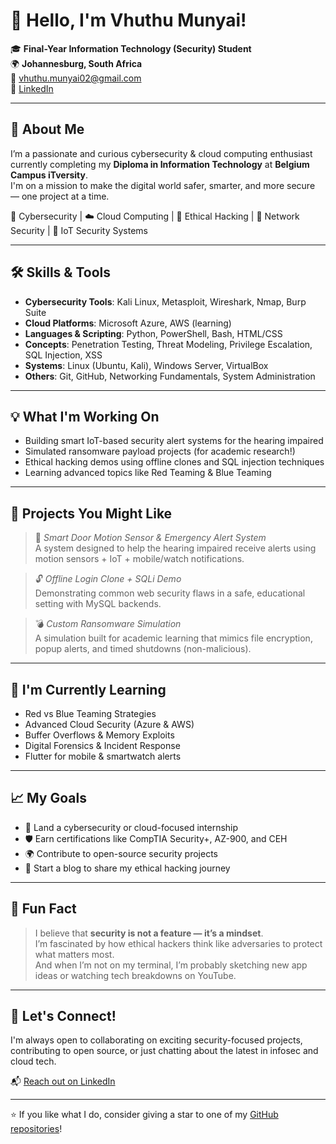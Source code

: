 
# 👋 Hello, I'm Vhuthu Munyai!

🎓 **Final-Year Information Technology (Security) Student**  
🌍 **Johannesburg, South Africa**  
📧 [vhuthu.munyai02@gmail.com](mailto:vhuthu.munyai02@gmail.com)  
🔗 [LinkedIn](https://www.linkedin.com/in/vhuthu-munyai-91426020b)  

---

## 🧠 About Me

I’m a passionate and curious cybersecurity & cloud computing enthusiast currently completing my **Diploma in Information Technology** at **Belgium Campus iTversity**.  
I'm on a mission to make the digital world safer, smarter, and more secure — one project at a time.

🔐 Cybersecurity | ☁️ Cloud Computing | 🧪 Ethical Hacking | 🔧 Network Security | 📡 IoT Security Systems

---

## 🛠️ Skills & Tools

- **Cybersecurity Tools**: Kali Linux, Metasploit, Wireshark, Nmap, Burp Suite  
- **Cloud Platforms**: Microsoft Azure, AWS (learning)  
- **Languages & Scripting**: Python, PowerShell, Bash, HTML/CSS  
- **Concepts**: Penetration Testing, Threat Modeling, Privilege Escalation, SQL Injection, XSS  
- **Systems**: Linux (Ubuntu, Kali), Windows Server, VirtualBox  
- **Others**: Git, GitHub, Networking Fundamentals, System Administration  

---

## 💡 What I'm Working On

- Building smart IoT-based security alert systems for the hearing impaired  
- Simulated ransomware payload projects (for academic research!)  
- Ethical hacking demos using offline clones and SQL injection techniques  
- Learning advanced topics like Red Teaming & Blue Teaming

---

## 📌 Projects You Might Like

> 🚨 *Smart Door Motion Sensor & Emergency Alert System*  
> A system designed to help the hearing impaired receive alerts using motion sensors + IoT + mobile/watch notifications.

> 🔓 *Offline Login Clone + SQLi Demo*  
> Demonstrating common web security flaws in a safe, educational setting with MySQL backends.

> 💣 *Custom Ransomware Simulation*  
> A simulation built for academic learning that mimics file encryption, popup alerts, and timed shutdowns (non-malicious).

---

## 🌱 I'm Currently Learning

- Red vs Blue Teaming Strategies  
- Advanced Cloud Security (Azure & AWS)  
- Buffer Overflows & Memory Exploits  
- Digital Forensics & Incident Response  
- Flutter for mobile & smartwatch alerts

---

## 📈 My Goals

- 💼 Land a cybersecurity or cloud-focused internship  
- 🛡️ Earn certifications like CompTIA Security+, AZ-900, and CEH  
- 🌍 Contribute to open-source security projects  
- 💬 Start a blog to share my ethical hacking journey

---

## 🧩 Fun Fact

> I believe that **security is not a feature — it’s a mindset**.  
> I’m fascinated by how ethical hackers think like adversaries to protect what matters most.  
> And when I’m not on my terminal, I’m probably sketching new app ideas or watching tech breakdowns on YouTube.

---

## 🤝 Let's Connect!

I'm always open to collaborating on exciting security-focused projects, contributing to open source, or just chatting about the latest in infosec and cloud tech.

📬 [Reach out on LinkedIn](https://www.linkedin.com/in/vhuthu-munyai-91426020b)

---

⭐ If you like what I do, consider giving a star to one of my [GitHub repositories](https://github.com/)!
